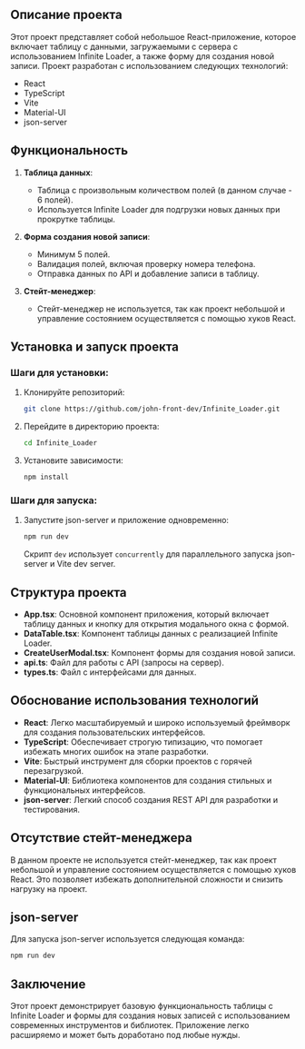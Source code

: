 ## Описание проекта

Этот проект представляет собой небольшое React-приложение, которое включает таблицу с данными, загружаемыми с сервера с использованием Infinite Loader, а также форму для создания новой записи. Проект разработан с использованием следующих технологий:

- React
- TypeScript
- Vite
- Material-UI
- json-server

## Функциональность

1. **Таблица данных**: 
   - Таблица с произвольным количеством полей (в данном случае - 6 полей).
   - Используется Infinite Loader для подгрузки новых данных при прокрутке таблицы.
   
2. **Форма создания новой записи**:
   - Минимум 5 полей.
   - Валидация полей, включая проверку номера телефона.
   - Отправка данных по API и добавление записи в таблицу.

3. **Стейт-менеджер**:
   - Стейт-менеджер не используется, так как проект небольшой и управление состоянием осуществляется с помощью хуков React.

## Установка и запуск проекта

### Шаги для установки:

1. Клонируйте репозиторий:
   ```sh
   git clone https://github.com/john-front-dev/Infinite_Loader.git
   ```

2. Перейдите в директорию проекта:
   ```sh
   cd Infinite_Loader
   ```

3. Установите зависимости:
   ```sh
   npm install
   ```

### Шаги для запуска:

1. Запустите json-server и приложение одновременно:
   ```sh
   npm run dev
   ```

   Скрипт `dev` использует `concurrently` для параллельного запуска json-server и Vite dev server.

## Структура проекта

- **App.tsx**: Основной компонент приложения, который включает таблицу данных и кнопку для открытия модального окна с формой.
- **DataTable.tsx**: Компонент таблицы данных с реализацией Infinite Loader.
- **CreateUserModal.tsx**: Компонент формы для создания новой записи.
- **api.ts**: Файл для работы с API (запросы на сервер).
- **types.ts**: Файл с интерфейсами для данных.

## Обоснование использования технологий

- **React**: Легко масштабируемый и широко используемый фреймворк для создания пользовательских интерфейсов.
- **TypeScript**: Обеспечивает строгую типизацию, что помогает избежать многих ошибок на этапе разработки.
- **Vite**: Быстрый инструмент для сборки проектов с горячей перезагрузкой.
- **Material-UI**: Библиотека компонентов для создания стильных и функциональных интерфейсов.
- **json-server**: Легкий способ создания REST API для разработки и тестирования.

## Отсутствие стейт-менеджера

В данном проекте не используется стейт-менеджер, так как проект небольшой и управление состоянием осуществляется с помощью хуков React. Это позволяет избежать дополнительной сложности и снизить нагрузку на проект.

## json-server

Для запуска json-server используется следующая команда:
```sh
npm run dev
```

## Заключение

Этот проект демонстрирует базовую функциональность таблицы с Infinite Loader и формы для создания новых записей с использованием современных инструментов и библиотек. Приложение легко расширяемо и может быть доработано под любые нужды.